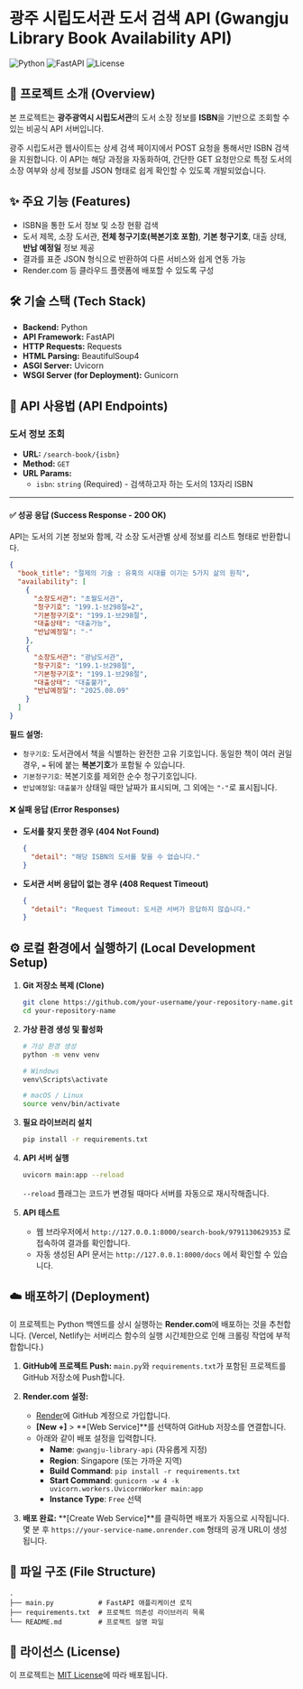 # 광주 시립도서관 도서 검색 API (Gwangju Library Book Availability API)

![Python](https://img.shields.io/badge/Python-3.9%2B-blue)
![FastAPI](https://img.shields.io/badge/Framework-FastAPI-green)
![License](https://img.shields.io/badge/License-MIT-lightgrey)

## 📖 프로젝트 소개 (Overview)

본 프로젝트는 **광주광역시 시립도서관**의 도서 소장 정보를 **ISBN**을 기반으로 조회할 수 있는 비공식 API 서버입니다.

광주 시립도서관 웹사이트는 상세 검색 페이지에서 POST 요청을 통해서만 ISBN 검색을 지원합니다. 이 API는 해당 과정을 자동화하여, 간단한 GET 요청만으로 특정 도서의 소장 여부와 상세 정보를 JSON 형태로 쉽게 확인할 수 있도록 개발되었습니다.

## ✨ 주요 기능 (Features)

-   ISBN을 통한 도서 정보 및 소장 현황 검색
-   도서 제목, 소장 도서관, **전체 청구기호(복본기호 포함)**, **기본 청구기호**, 대출 상태, **반납 예정일** 정보 제공
-   결과를 표준 JSON 형식으로 반환하여 다른 서비스와 쉽게 연동 가능
-   Render.com 등 클라우드 플랫폼에 배포할 수 있도록 구성

## 🛠️ 기술 스택 (Tech Stack)

-   **Backend:** Python
-   **API Framework:** FastAPI
-   **HTTP Requests:** Requests
-   **HTML Parsing:** BeautifulSoup4
-   **ASGI Server:** Uvicorn
-   **WSGI Server (for Deployment):** Gunicorn

## 🚀 API 사용법 (API Endpoints)

### 도서 정보 조회

-   **URL:** `/search-book/{isbn}`
-   **Method:** `GET`
-   **URL Params:**
    -   `isbn`: `string` (Required) - 검색하고자 하는 도서의 13자리 ISBN

---

#### ✅ 성공 응답 (Success Response - 200 OK)

API는 도서의 기본 정보와 함께, 각 소장 도서관별 상세 정보를 리스트 형태로 반환합니다.

```json
{
  "book_title": "절제의 기술 : 유혹의 시대를 이기는 5가지 삶의 원칙",
  "availability": [
    {
      "소장도서관": "초월도서관",
      "청구기호": "199.1-브298절=2",
      "기본청구기호": "199.1-브298절",
      "대출상태": "대출가능",
      "반납예정일": "-"
    },
    {
      "소장도서관": "광남도서관",
      "청구기호": "199.1-브298절",
      "기본청구기호": "199.1-브298절",
      "대출상태": "대출불가",
      "반납예정일": "2025.08.09"
    }
  ]
}
```
**필드 설명:**
- `청구기호`: 도서관에서 책을 식별하는 완전한 고유 기호입니다. 동일한 책이 여러 권일 경우, `=` 뒤에 붙는 **복본기호**가 포함될 수 있습니다.
- `기본청구기호`: 복본기호를 제외한 순수 청구기호입니다.
- `반납예정일`: `대출불가` 상태일 때만 날짜가 표시되며, 그 외에는 `"-"`로 표시됩니다.

#### ❌ 실패 응답 (Error Responses)

-   **도서를 찾지 못한 경우 (404 Not Found)**
    ```json
    {
      "detail": "해당 ISBN의 도서를 찾을 수 없습니다."
    }
    ```
-   **도서관 서버 응답이 없는 경우 (408 Request Timeout)**
    ```json
    {
      "detail": "Request Timeout: 도서관 서버가 응답하지 않습니다."
    }
    ```

## ⚙️ 로컬 환경에서 실행하기 (Local Development Setup)

1.  **Git 저장소 복제 (Clone)**
    ```bash
    git clone https://github.com/your-username/your-repository-name.git
    cd your-repository-name
    ```

2.  **가상 환경 생성 및 활성화**
    ```bash
    # 가상 환경 생성
    python -m venv venv

    # Windows
    venv\Scripts\activate

    # macOS / Linux
    source venv/bin/activate
    ```

3.  **필요 라이브러리 설치**
    ```bash
    pip install -r requirements.txt
    ```

4.  **API 서버 실행**
    ```bash
    uvicorn main:app --reload
    ```
    `--reload` 플래그는 코드가 변경될 때마다 서버를 자동으로 재시작해줍니다.

5.  **API 테스트**
    -   웹 브라우저에서 `http://127.0.0.1:8000/search-book/9791130629353` 로 접속하여 결과를 확인합니다.
    -   자동 생성된 API 문서는 `http://127.0.0.1:8000/docs` 에서 확인할 수 있습니다.

## ☁️ 배포하기 (Deployment)

이 프로젝트는 Python 백엔드를 상시 실행하는 **Render.com**에 배포하는 것을 추천합니다. (Vercel, Netlify는 서버리스 함수의 실행 시간제한으로 인해 크롤링 작업에 부적합합니다.)

1.  **GitHub에 프로젝트 Push:** `main.py`와 `requirements.txt`가 포함된 프로젝트를 GitHub 저장소에 Push합니다.

2.  **Render.com 설정:**
    -   [Render](https://render.com/)에 GitHub 계정으로 가입합니다.
    -   **[New +]** > **[Web Service]**를 선택하여 GitHub 저장소를 연결합니다.
    -   아래와 같이 배포 설정을 입력합니다.
        -   **Name**: `gwangju-library-api` (자유롭게 지정)
        -   **Region**: Singapore (또는 가까운 지역)
        -   **Build Command**: `pip install -r requirements.txt`
        -   **Start Command**: `gunicorn -w 4 -k uvicorn.workers.UvicornWorker main:app`
        -   **Instance Type**: `Free` 선택

3.  **배포 완료:** **[Create Web Service]**를 클릭하면 배포가 자동으로 시작됩니다. 몇 분 후 `https://your-service-name.onrender.com` 형태의 공개 URL이 생성됩니다.

## 📁 파일 구조 (File Structure)

```
.
├── main.py           # FastAPI 애플리케이션 로직
├── requirements.txt  # 프로젝트 의존성 라이브러리 목록
└── README.md         # 프로젝트 설명 파일
```

## 📄 라이선스 (License)

이 프로젝트는 [MIT License](LICENSE)에 따라 배포됩니다.
